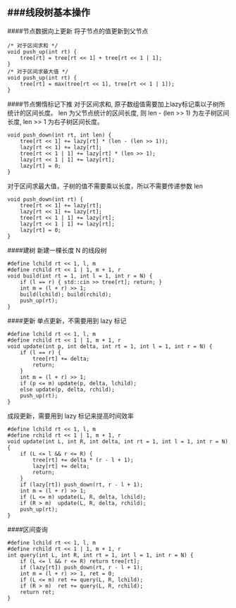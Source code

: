 ###线段树基本操作
---
####节点数据向上更新
将子节点的值更新到父节点

    /* 对于区间求和 */
    void push_up(int rt) {
        tree[rt] = tree[rt << 1] + tree[rt << 1 | 1];
    }
    /* 对于区间求最大值 */
    void push_up(int rt) {
        tree[rt] = max(tree[rt << 1], tree[rt << 1 | 1]);
    }
    
####节点懒惰标记下推
对于区间求和, 原子数组值需要加上lazy标记乘以子树所统计的区间长度。 
len 为父节点统计的区间长度, 则 len - (len >> 1) 为左子树区间长度, len >> 1 为右子树区间长度。

    void push_down(int rt, int len) {
        tree[rt << 1] += lazy[rt] * (len - (len >> 1));
        lazy[rt << 1] += lazy[rt];
        tree[rt << 1 | 1] += lazy[rt] * (len >> 1);
        lazy[rt << 1 | 1] += lazy[rt];
        lazy[rt] = 0;
    }
    
对于区间求最大值，子树的值不需要乘以长度，所以不需要传递参数 len

    void push_down(int rt) {
        tree[rt << 1] += lazy[rt];
        lazy[rt << 1] += lazy[rt];
        tree[rt << 1 | 1] += lazy[rt];
        lazy[rt << 1 | 1] += lazy[rt];
        lazy[rt] = 0;
    }
    
####建树
新建一棵长度 N 的线段树

    #define lchild rt << 1, l, m
    #define rchild rt << 1 | 1, m + 1, r
    void build(int rt = 1, int l = 1, int r = N) {
        if (l == r) { std::cin >> tree[rt]; return; }
        int m = (l + r) >> 1;
        build(lchild); build(rchild);
        push_up(rt);
    }
    
####更新
单点更新，不需要用到 lazy 标记

    #define lchild rt << 1, l, m
    #define rchild rt << 1 | 1, m + 1, r
    void update(int p, int delta, int rt = 1, int l = 1, int r = N) {
        if (l == r) {
            tree[rt] += delta;
            return;
        }
        int m = (l + r) >> 1;
        if (p <= m) update(p, delta, lchild);
        else update(p, delta, rchild);
        push_up(rt);
    }
    
成段更新，需要用到 lazy 标记来提高时间效率

    #define lchild rt << 1, l, m
    #define rchild rt << 1 | 1, m + 1, r
    void update(int L, int R, int delta, int rt = 1, int l = 1, int r = N) {
        if (L <= l && r <= R) {
            tree[rt] += delta * (r - l + 1);
            lazy[rt] += delta;
            return;
        }
        if (lazy[rt]) push_down(rt, r - l + 1);
        int m = (l + r) >> 1;
        if (L <= m) update(L, R, delta, lchild);
        if (R > m)  update(L, R, delta, rchild);
        push_up(rt);
    }
    
####区间查询

    #define lchild rt << 1, l, m
    #define rchild rt << 1 | 1, m + 1, r
    int query(int L, int R, int rt = 1, int l = 1, int r = N) {
        if (L <= l && r <= R) return tree[rt];
        if (lazy[rt]) push_down(rt, r - l + 1);
        int m = (l + r) >> 1, ret = 0;
        if (L <= m) ret += query(L, R, lchild);
        if (R > m)  ret += query(L, R, rchild);
        return ret;
    }
